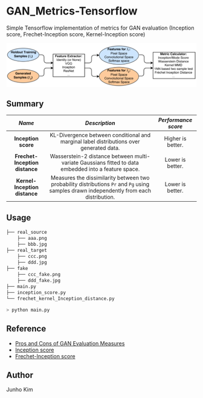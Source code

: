 # GAN_Metrics-Tensorflow
Simple Tensorflow implementation of metrics for GAN evaluation (Inception score, Frechet-Inception score, Kernel-Inception score)

<div align="center">
  <img src="./assets/description.png">
</div>

## Summary
*Name* | *Description* | *Performance score* 
:---: | :---: | :---: |
**Inception score** | KL-Divergence between conditional and marginal label distributions over generated data. | Higher is better.
**Frechet-Inception distance** | Wasserstein-2 distance between multi-variate Gaussians fitted to data embedded into a feature space. | Lower is better.
**Kernel-Inception distance** | Measures the dissimilarity between two probability distributions `Pr` and `Pg` using samples drawn independently from each distribution. | Lower is better.

## Usage
```
├── real_source 
    ├── aaa.png
    ├── bbb.jpg
├── real_target 
    ├── ccc.png
    ├── ddd.jpg
├── fake 
    ├── ccc_fake.png
    ├── ddd_fake.jpg
├── main.py
├── inception_score.py
└── frechet_kernel_Inception_distance.py
```

```python
> python main.py
```

## Reference
* [Pros and Cons of GAN Evaluation Measures](https://arxiv.org/pdf/1802.03446.pdf)
* [Inception score](https://github.com/tsc2017/Inception-Score)
* [Frechet-Inception score](https://github.com/tsc2017/Frechet-Inception-Distance)

## Author
Junho Kim
